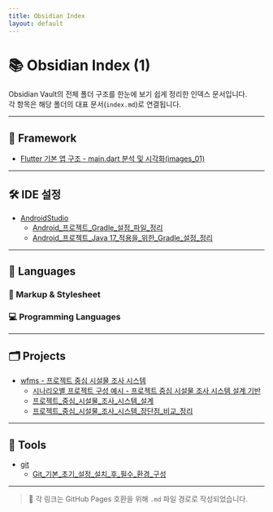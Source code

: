 ```yaml
---
title: Obsidian Index
layout: default
---
```


# 📚 Obsidian Index (1)

Obsidian Vault의 전체 폴더 구조를 한눈에 보기 쉽게 정리한 인덱스 문서입니다.  
각 항목은 해당 폴더의 대표 문서(`index.md`)로 연결됩니다.

---

## 🧱 Framework

- [Flutter 기본 앱 구조 - main.dart 분석 및 시각화(images_01)](framework/flutter/Flutter_기본_앱_구조_main.dart_분석_및_시각화(images_01).md)

---

## 🛠 IDE 설정

- [AndroidStudio](ide/AndroidStudio/index.md)
  - [Android_프로젝트_Gradle_설정_파일_정리](Android_프로젝트_Gradle_설정_파일_정리.md)
  - [Android_프로젝트_Java 17_적용을_위한_Gradle_설정_정리](Android_프로젝트_Java%2017_적용을_위한_Gradle_설정_정리.md)

---

## 🧬 Languages

### 📄 Markup & Stylesheet



### 💻 Programming Languages



---

## 🗂 Projects

- [wfms - 프로젝트 중심 시설물 조사 시스템](projects/wfms/index.md)
  - [시나리오별 프로젝트 구성 예시 - 프로젝트 중심 시설물 조사 시스템 설계 기반](projects/wfms/시나리오별_프로젝트_구성_예시_프로젝트_중심_시설물_조사_시스템_설계_기반.md)
  - [프로젝트_중심_시설물_조사_시스템_설계](프로젝트_중심_시설물_조사_시스템_설계.md)
  - [프로젝트_중심_시설물_조사_시스템_장단점_비교_정리](프로젝트_중심_시설물_조사_시스템_장단점_비교_정리.md)

---

## 🔧 Tools

- [git](tools/git/index.md)
  - [Git_기본_초기_설정_설치_후_필수_환경_구성](Git_기본_초기_설정_설치_후_필수_환경_구성.md)


---

> 📎 각 링크는 GitHub Pages 호환을 위해 `.md` 파일 경로로 작성되었습니다.
